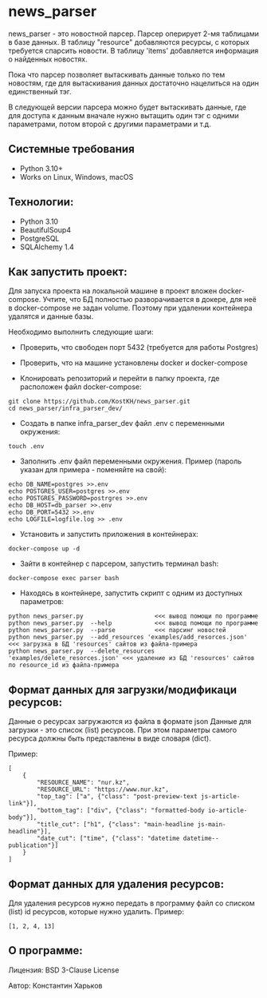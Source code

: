 # news_parser

news_parser - это новостной парсер.
Парсер оперирует 2-мя таблицами в базе данных. В таблицу "resource" добавляются ресурсы, с которых требуется спарсить новости.
В таблицу 'items' добавляется информация о найденных новостях.

Пока что парсер позволяет вытаскивать данные только по тем новостям, где для вытаскивания данных достаточно нацелиться на один единственный тэг.

В следующей версии парсера можно будет вытаскивать данные, где для доступа к данным вначале нужно вытащить один тэг с одними параметрами, потом второй с другими параметрами и т.д.

## Системные требования
- Python 3.10+
- Works on Linux, Windows, macOS

## Технологии:
- Python 3.10
- BeautifulSoup4
- PostgreSQL
- SQLAlchemy 1.4

## Как запустить проект:

Для запуска проекта на локальной машине в проект вложен docker-compose. Учтите, что БД полностью разворачивается в докере, для неё в docker-compose не задан volume. Поэтому при удалении контейнера удалятся и данные базы.

Необходимо выполнить следующие шаги:
- Проверить, что свободен порт 5432 (требуется для работы  Postgres)

- Проверить, что на машине установлены docker и docker-compose 

- Клонировать репозиторий и перейти в папку проекта, где расположен файл docker-compose:
```
git clone https://github.com/KostKH/news_parser.git
cd news_parser/infra_parser_dev/
```

- Cоздать в папке infra_parser_dev файл .env с переменными окружения:
```
touch .env
```
- Заполнить .env файл переменными окружения. Пример (пароль указан для примера - поменяйте на свой):
```
echo DB_NAME=postgres >>.env
echo POSTGRES_USER=postgres >>.env
echo POSTGRES_PASSWORD=postrgres >>.env
echo DB_HOST=db_parser >>.env
echo DB_PORT=5432 >>.env
echo LOGFILE=logfile.log >> .env
```
- Установить и запустить приложения в контейнерах:
```
docker-compose up -d
```
- Зайти в контейнер с парсером, запустить терминал bash:
```
docker-compose exec parser bash
```
- Находясь в контейнере, запустить скрипт с одним из доступных параметров:
```
python news_parser.py                    <<< вывод помощи по программе
python news_parser.py  --help            <<< вывод помощи по программе
python news_parser.py  --parse           <<< парсинг новостей
python news_parser.py  --add_resources 'examples/add_resorces.json'       <<< загрузка в БД 'resources' сайтов из файла-примера
python news_parser.py  --delete_resources 'examples/delete_resorces.json' <<< удаление из БД 'resources' сайтов по resource_id из файла-примера
```

## Формат данных для загрузки/модификаци ресурсов:
Данные о ресурсах загружаются из файла в формате json
Данные для загрузки  - это список (list) ресурсов. При этом параметры самого ресурса должны быть представлены в виде словаря (dict).

Пример:
```
[
    {
        "RESOURCE_NAME": "nur.kz",
        "RESOURCE_URL": "https://www.nur.kz",
        "top_tag": ["a", {"class": "post-preview-text js-article-link"}],
        "bottom_tag": ["div", {"class": "formatted-body io-article-body"}], 
        "title_cut": ["h1", {"class": "main-headline js-main-headline"}],
        "date_cut": ["time", {"class": "datetime datetime--publication"}]
    }
]
```

## Формат данных для удаления ресурсов:
Для удаления ресурсов нужно передать в программу файл со списком (list) id ресурсов, которые нужно удалить.
Пример:
```
[1, 2, 4, 13]
```

## О программе:

Лицензия: BSD 3-Clause License

Автор: Константин Харьков